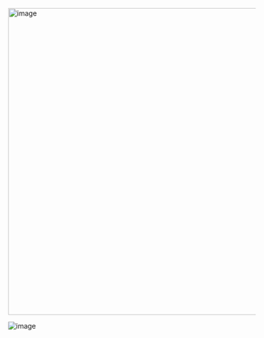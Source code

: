 <img width="626" alt="image" src="https://github.com/Z-F-x/C-To-Do-List/assets/123411327/f52dec39-9b51-4d3e-b191-8333d7bac9d3">

![image](https://github.com/Z-F-x/C-To-Do-List/assets/123411327/f9e8aab1-661d-45ca-a21c-deb7de3bc466)
